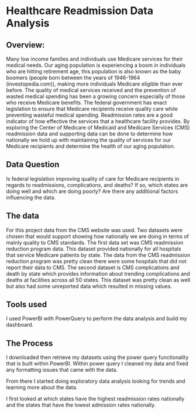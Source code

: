   # Healthcare Readmission Data Analysis

## Overview:
Many low income families and individuals use Medicare services for their medical needs. Our aging population is experiencing a boom in individuals who are hitting retirement age, this population is also known as the baby boomers (people born between the years of 1946-1964 (investopedia.com)), making more individuals Medicare eligible than ever before. The quality of medical services received and the prevention of wasted medical spending has been a growing concern especially of those who receive Medicare benefits. The federal government has enact legislation to ensure that Medicare recipients receive quality care while preventing wasteful medical spending.  Readmission rates are a good indicator of how effective the services that a healthcare facility provides. By exploring the Center of Medicare of Medicaid and Medicare Services (CMS) readmission data and supporting data can be done to determine how nationally we hold up with maintaining the quality of services for our Medicare recipients and determine the health of our aging population.

## Data Question
Is federal legislation improving quality of care for Medicare recipients in regards to readmissions, complications, and deaths? If so, which states are doing well and which are doing poorly? Are there any additional factors influencing the data.

## The data
For this project data from the CMS website was used. Two datasets were chosen that would support showing how nationally we are doing in terms of mainly quality to CMS standards. The first data set was CMS readmission reduction program data. This dataset provided nationally for all hospitals that service Medicare patients by state. The data from the CMS readmission reduction program was pretty clean there were some hospitals that did not report their data to CMS. The second dataset is CMS complications and death by state which provides information about trending complications and deaths at facilities across all 50 states. This dataset was pretty clean as well but also had some unreported data which resulted in missing values.

## Tools used
I used PowerBI with PowerQuery to perform the data analysis and build my dashboard.

## The Process
I downloaded then retrieve my datasets using the power query functionality that is built within PowerBI. Within power query I cleaned my data and fixed any formatting issues that came with the data. 

From there I started doing exploratory data analysis looking for trends and learning more about the data.
 
 I first looked at which states have the highest readmission rates nationally and the states that have the lowest admission rates nationally. 
